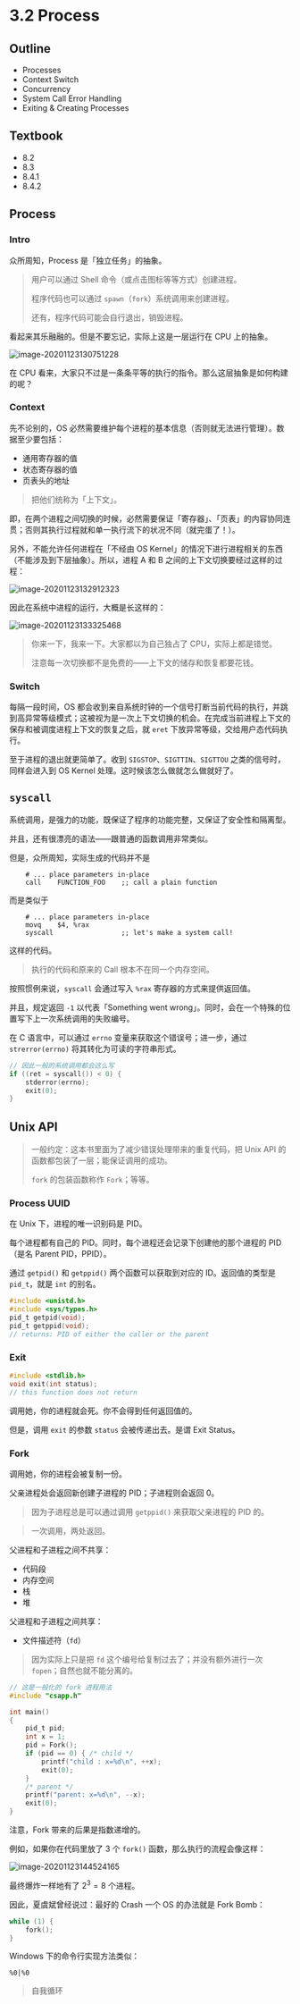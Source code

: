 # 3.2 Process

## Outline

* Processes
* Context Switch
* Concurrency
* System Call Error Handling
* Exiting & Creating Processes

## Textbook

* 8.2
* 8.3
* 8.4.1
* 8.4.2

## Process

### Intro

众所周知，Process 是「独立任务」的抽象。

> 用户可以通过 Shell 命令（或点击图标等等方式）创建进程。
>
> 程序代码也可以通过 `spawn`（`fork`）系统调用来创建进程。
>
> 还有，程序代码可能会自行退出，销毁进程。

看起来其乐融融的。但是不要忘记，实际上这是一层运行在 CPU 上的抽象。

![image-20201123130751228](3-2-process.assets/image-20201123130751228.png)



在 CPU 看来，大家只不过是一条条平等的执行的指令。那么这层抽象是如何构建的呢？

### Context

先不论别的，OS 必然需要维护每个进程的基本信息（否则就无法进行管理）。数据至少要包括：

* 通用寄存器的值
* 状态寄存器的值
* 页表头的地址

> 把他们统称为「上下文」。

即，在两个进程之间切换的时候，必然需要保证「寄存器」、「页表」的内容协同连贯；否则其执行过程就和单一执行流下的状况不同（就完蛋了！）。

另外，不能允许任何进程在「不经由 OS Kernel」的情况下进行进程相关的东西（不能涉及到下层抽象）。所以，进程 A 和 B 之间的上下文切换要经过这样的过程：

![image-20201123132912323](3-2-process.assets/image-20201123132912323.png)

因此在系统中进程的运行，大概是长这样的：

![image-20201123133325468](3-2-process.assets/image-20201123133325468.png)

> 你来一下，我来一下。大家都以为自己独占了 CPU，实际上都是错觉。
>
> 注意每一次切换都不是免费的——上下文的储存和恢复都要花钱。

### Switch

每隔一段时间，OS 都会收到来自系统时钟的一个信号打断当前代码的执行，并跳到高异常等级模式；这被视为是一次上下文切换的机会。在完成当前进程上下文的保存和被调度进程上下文的恢复之后，就 `eret` 下放异常等级，交给用户态代码执行。

至于进程的退出就更简单了。收到 `SIGSTOP`、`SIGTTIN`、`SIGTTOU` 之类的信号时，同样会进入到 OS Kernel 处理。这时候该怎么做就怎么做就好了。

## `syscall`

系统调用，是强力的功能，既保证了程序的功能完整，又保证了安全性和隔离型。

并且，还有很漂亮的语法——跟普通的函数调用非常类似。

但是，众所周知，实际生成的代码并不是

```assembly
	# ... place parameters in-place
	call	FUNCTION_FOO	;; call a plain function
```

而是类似于

```assembly
	# ... place parameters in-place
	movq	$4, %rax
	syscall					;; let's make a system call!
```

这样的代码。

> 执行的代码和原来的 Call 根本不在同一个内存空间。

按照惯例来说，`syscall` 会通过写入 `%rax` 寄存器的方式来提供返回值。

并且，规定返回 `-1` 以代表「Something went wrong」。同时，会在一个特殊的位置写下上一次系统调用的失败编号。

在 C 语言中，可以通过 `errno` 变量来获取这个错误号；进一步，通过 `strerror(errno)` 将其转化为可读的字符串形式。

```c
// 因此一般的系统调用都会这么写
if ((ret = syscall()) < 0) {
    stderror(errno);
    exit(0);
}
```

## Unix API

> 一般约定：这本书里面为了减少错误处理带来的重复代码，把 Unix API 的函数都包装了一层；能保证调用的成功。
>
> `fork` 的包装函数称作 `Fork`；等等。

### Process UUID

在 Unix 下，进程的唯一识别码是 PID。

每个进程都有自己的 PID。同时，每个进程还会记录下创建他的那个进程的 PID（是名 Parent PID，PPID）。

通过 `getpid()` 和 `getppid()` 两个函数可以获取到对应的 ID。返回值的类型是 `pid_t`，就是 `int` 的别名。

```c
#include <unistd.h>
#include <sys/types.h>
pid_t getpid(void);
pid_t getppid(void);
// returns: PID of either the caller or the parent
```

### Exit

```c
#include <stdlib.h>
void exit(int status);
// this function does not return
```

调用她，你的进程就会死。你不会得到任何返回值的。

但是，调用 `exit` 的参数 `status` 会被传递出去。是谓 Exit Status。

### Fork

调用她，你的进程会被复制一份。

父亲进程处会返回新创建子进程的 PID；子进程则会返回 0。

> 因为子进程总是可以通过调用 `getppid()` 来获取父亲进程的 PID 的。

> 一次调用，两处返回。

父进程和子进程之间不共享：

* 代码段
* 内存空间
* 栈
* 堆

父进程和子进程之间共享：

* 文件描述符（`fd`）

> 因为实际上只是把 `fd` 这个编号给复制过去了；并没有额外进行一次 `fopen`；自然也就不能分离的。

```c
// 这是一般化的 fork 进程用法
#include "csapp.h"

int main()
{
	pid_t pid;
    int x = 1;
    pid = Fork();	
    if (pid == 0) { /* child */
        printf("child : x=%d\n", ++x);
        exit(0);
    }
    /* parent */
    printf("parent: x=%d\n", --x);
    exit(0);
}
```

注意，Fork 带来的后果是指数递增的。

例如，如果你在代码里放了 3 个 `fork()` 函数，那么执行的流程会像这样：

![image-20201123144524165](3-2-process.assets/image-20201123144524165.png)

最终爆炸一样地有了 $2^3 = 8$ 个进程。

因此，夏虞斌曾经说过：最好的 Crash 一个 OS 的办法就是 Fork Bomb：

```c
while (1) {
    fork();
}
```

Windows 下的命令行实现方法类似：

```shell
%0|%0
```

> 自我循环

